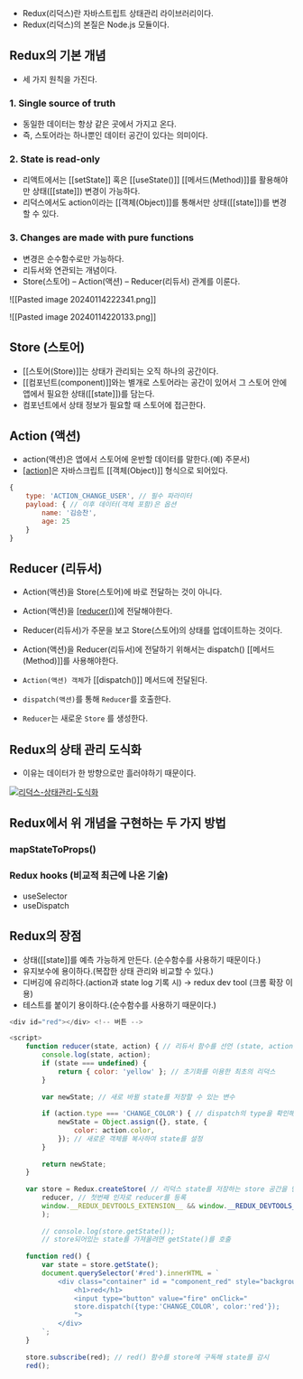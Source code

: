 - Redux(리덕스)란 자바스트립트 상태관리 라이브러리이다.
- Redux(리덕스)의 본질은 Node.js 모듈이다.

## Redux의 기본 개념 
- 세 가지 원칙을 가진다.
### 1. Single source of truth
- 동일한 데이터는 항상 같은 곳에서 가지고 온다.
- 즉, 스토어라는 하나뿐인 데이터 공간이 있다는 의미이다.
### 2. State is read-only
- 리액트에서는 [[setState]] 혹은 [[useState()]] [[메서드(Method)]]를 활용해야만 상태([[state]]) 변경이 가능하다.
- 리덕스에서도 action이라는 [[객체(Object)]]를 통해서만 상태([[state]])를 변경할 수 있다.
### 3. Changes are made with pure functions
- 변경은 순수함수로만 가능하다.
- 리듀서와 연관되는 개념이다.
- Store(스토어) – Action(액션) – Reducer(리듀서) 관계를 이룬다.

![[Pasted image 20240114222341.png]]

![[Pasted image 20240114220133.png]]

## Store (스토어)
- [[스토어(Store)]]는 상태가 관리되는 오직 하나의 공간이다.
- [[컴포넌트(component)]]와는 별개로 스토어라는 공간이 있어서 그 스토어 안에 앱에서 필요한 상태([[state]])를 담는다.
- 컴포넌트에서 상태 정보가 필요할 때 스토어에 접근한다.

## Action (액션)
- action(액션)은 앱에서 스토어에 운반할 데이터를 말한다.(예) 주문서)  
- [[action]](액션)은 자바스크립트 [[객체(Object)]] 형식으로 되어있다.

```js
{
	type: 'ACTION_CHANGE_USER', // 필수 파라미터
	payload: { // 이후 데이터(객체 포함)은 옵션
		name: '김승찬',
		age: 25
	}
}
```

## Reducer (리듀서)
- Action(액션)을 Store(스토어)에 바로 전달하는 것이 아니다.
- Action(액션)을 [[reducer()]](리듀서)에 전달해야한다.
- Reducer(리듀서)가 주문을 보고 Store(스토어)의 상태를 업데이트하는 것이다.
- Action(액션)을 Reducer(리듀서)에 전달하기 위해서는 dispatch() [[메서드(Method)]]를 사용해야한다.

- `Action(액션) 객체`가 [[dispatch()]] 메서드에 전달된다.
- `dispatch(액션)`를 통해 `Reducer`를 호출한다.
- `Reducer`는 새로운 `Store` 를 생성한다.

## Redux의 상태 관리 도식화

- 이유는 데이터가 한 방향으로만 흘러야하기 때문이다.

[![리덕스-상태관리-도식화](https://i0.wp.com/hanamon.kr/wp-content/uploads/2021/07/%E1%84%85%E1%85%B5%E1%84%83%E1%85%A5%E1%86%A8%E1%84%89%E1%85%B3-%E1%84%89%E1%85%A1%E1%86%BC%E1%84%90%E1%85%A2%E1%84%80%E1%85%AA%E1%86%AB%E1%84%85%E1%85%B5-%E1%84%83%E1%85%A9%E1%84%89%E1%85%B5%E1%86%A8%E1%84%92%E1%85%AA.png?resize=944%2C707&ssl=1)](https://hanamon.kr/redux%eb%9e%80-%ec%83%81%ed%83%9c-%ea%b4%80%eb%a6%ac-%eb%9d%bc%ec%9d%b4%eb%b8%8c%eb%9f%ac%eb%a6%ac/%e1%84%85%e1%85%b5%e1%84%83%e1%85%a5%e1%86%a8%e1%84%89%e1%85%b3-%e1%84%89%e1%85%a1%e1%86%bc%e1%84%90%e1%85%a2%e1%84%80%e1%85%aa%e1%86%ab%e1%84%85%e1%85%b5-%e1%84%83%e1%85%a9%e1%84%89%e1%85%b5%e1%86%a8/)

## Redux에서 위 개념을 구현하는 두 가지 방법
### mapStateToProps()

### Redux hooks (비교적 최근에 나온 기술)
- useSelector
- useDispatch
## Redux의 장점

- 상태([[state]]를 예측 가능하게 만든다. (순수함수를 사용하기 때문이다.)
- 유지보수에 용이하다.(복잡한 상태 관리와 비교할 수 있다.)
- 디버깅에 유리하다.(action과 state log 기록 시) → redux dev tool (크롬 확장 이용)
- 테스트를 붙이기 용이하다.(순수함수를 사용하기 때문이다.)


```js
<div id="red"></div> <!-- 버튼 -->

<script>
	function reducer(state, action) { // 리듀서 함수를 선언 (state, action)을 가짐
		console.log(state, action);
		if (state === undefined) {
			return { color: 'yellow' }; // 초기화를 이용한 최초의 리덕스
		}
		
		var newState; // 새로 바뀔 state를 저장할 수 있는 변수
		
		if (action.type === 'CHANGE_COLOR') { // dispatch의 type을 확인해서 같으면
			newState = Object.assign({}, state, {
				color: action.color,
			}); // 새로운 객체를 복사하여 state를 설정
		}
		
		return newState;
	}
	
	var store = Redux.createStore( // 리덕스 state를 저장하는 store 공간을 만듬
		reducer, // 첫번째 인자로 reducer를 등록
		window.__REDUX_DEVTOOLS_EXTENSION__ && window.__REDUX_DEVTOOLS_EXTENSION__() // Redux 툴로 디버깅을 할 수 있는 코드
		);
		
		// console.log(store.getState()); 
		// store되어있는 state를 가져올려면 getState()를 호출
		
	function red() {
		var state = store.getState();
		document.querySelector('#red').innerHTML = `
			<div class="container" id = "component_red" style="background-color:${state.color}">
				<h1>red</h1>
				<input type="button" value="fire" onClick="
				store.dispatch({type:'CHANGE_COLOR', color:'red'});
				">
			</div>
		`;
	}
	
	store.subscribe(red); // red() 함수를 store에 구독해 state를 감시
	red();
```
